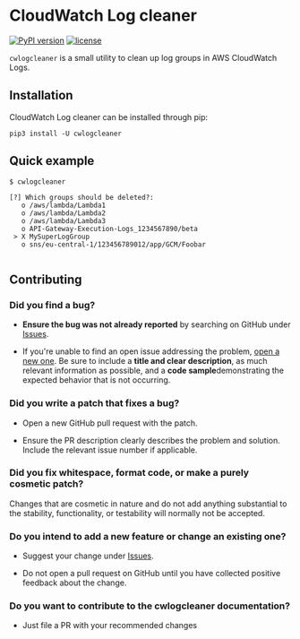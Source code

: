 # CloudWatch Log cleaner

[![PyPI version](https://badge.fury.io/py/cwlogcleaner.svg)](https://pypi.python.org/pypi/cwlogcleaner)
[![license](https://img.shields.io/github/license/taimos/cwlogcleaner.svg)](LICENSE)

`cwlogcleaner` is a small utility to clean up log groups in AWS CloudWatch Logs.

## Installation

CloudWatch Log cleaner can be installed through pip:

```shell
pip3 install -U cwlogcleaner
```

## Quick example

```shell
$ cwlogcleaner

[?] Which groups should be deleted?: 
   o /aws/lambda/Lambda1
   o /aws/lambda/Lambda2
   o /aws/lambda/Lambda3
   o API-Gateway-Execution-Logs_1234567890/beta
 > X MySuperLogGroup
   o sns/eu-central-1/123456789012/app/GCM/Foobar


```

## Contributing

### **Did you find a bug?**

* **Ensure the bug was not already reported** by searching on GitHub under [Issues](https://github.com/taimos/cwlogcleaner/issues).

* If you're unable to find an open issue addressing the problem, [open a new one](https://github.com/taimos/cwlogcleaner/issues/new). Be sure to include a **title and clear description**, as much relevant information as possible, and a **code sample**demonstrating the expected behavior that is not occurring.

### **Did you write a patch that fixes a bug?**

* Open a new GitHub pull request with the patch.

* Ensure the PR description clearly describes the problem and solution. Include the relevant issue number if applicable.

### **Did you fix whitespace, format code, or make a purely cosmetic patch?**

Changes that are cosmetic in nature and do not add anything substantial to the stability, functionality, or testability will normally not be accepted.

### **Do you intend to add a new feature or change an existing one?**

* Suggest your change under [Issues](https://github.com/taimos/cwlogcleaner/issues).

* Do not open a pull request on GitHub until you have collected positive feedback about the change.

### **Do you want to contribute to the cwlogcleaner documentation?**

* Just file a PR with your recommended changes